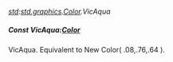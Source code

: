 _[std](../../modules/std/std-module.md):[std.graphics](../../modules/std/std-graphics.md).[Color](../../modules/std/std-graphics-color.md).VicAqua_
##### Const VicAqua:[Color](../../modules/std/std-graphics-color.md)
VicAqua. Equivalent to New Color( .08,.76,.64 ).
